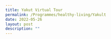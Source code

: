 ```yaml
---
title: Yakut Virtual Tour
permalink: /Programmes/healthy-living/Yakult
date: 2022-05-26
layout: post
description: ""
---
```

